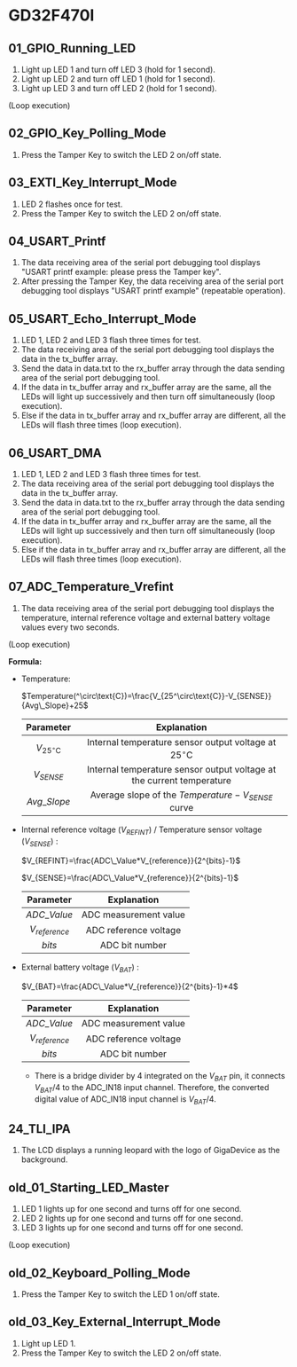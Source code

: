 # GD32F470I

## 01_GPIO_Running_LED

1. Light up LED 1 and turn off LED 3 (hold for 1 second).
2. Light up LED 2 and turn off LED 1 (hold for 1 second).
3. Light up LED 3 and turn off LED 2 (hold for 1 second).

(Loop execution)



## 02_GPIO_Key_Polling_Mode

1. Press the Tamper Key to switch the LED 2 on/off state.



## 03_EXTI_Key_Interrupt_Mode

1. LED 2 flashes once for test.
2. Press the Tamper Key to switch the LED 2 on/off state.



## 04_USART_Printf

1. The data receiving area of the serial port debugging tool displays "USART printf example: please press the Tamper key".
1. After pressing the Tamper Key, the data receiving area of the serial port debugging tool displays "USART printf example" (repeatable operation).



## 05_USART_Echo_Interrupt_Mode

1. LED 1, LED 2 and LED 3 flash three times for test.
2. The data receiving area of the serial port debugging tool displays the data in the tx_buffer array.
3. Send the data in data.txt to the rx_buffer array through the data sending area of the serial port debugging tool.
4. If the data in tx_buffer array and rx_buffer array are the same, all the LEDs will light up successively and then turn off simultaneously (loop execution).
5. Else if the data in tx_buffer array and rx_buffer array are different, all the LEDs will flash three times (loop execution).



## 06_USART_DMA

1. LED 1, LED 2 and LED 3 flash three times for test.
2. The data receiving area of the serial port debugging tool displays the data in the tx_buffer array.
3. Send the data in data.txt to the rx_buffer array through the data sending area of the serial port debugging tool.
4. If the data in tx_buffer array and rx_buffer array are the same, all the LEDs will light up successively and then turn off simultaneously (loop execution).
5. Else if the data in tx_buffer array and rx_buffer array are different, all the LEDs will flash three times (loop execution).



## 07_ADC_Temperature_Vrefint

1. The data receiving area of the serial port debugging tool displays the temperature, internal reference voltage and external battery voltage values every two seconds.

(Loop execution)



**Formula:**

- Temperature:
  
  $Temperature(^\circ\text{C})=\frac{V_{25^\circ\text{C}}-V_{SENSE}}{Avg\_Slope}+25$
  
  |       Parameter        |                         Explanation                          |
  | :--------------------: | :----------------------------------------------------------: |
  | $V_{25^\circ\text{C}}$ | Internal temperature sensor output voltage at $25^\circ\text{C}$ |
  |      $V_{SENSE}$       | Internal temperature sensor output voltage at the current temperature |
  |      $Avg\_Slope$      |      Average slope of the $Temperature-V_{SENSE}$ curve      |
  
  
  
- Internal reference voltage ($V_{REFINT}$) / Temperature sensor voltage ($V_{SENSE}$) :
  
  $V_{REFINT}=\frac{ADC\_Value*V_{reference}}{2^{bits}-1}$
  
  $V_{SENSE}=\frac{ADC\_Value*V_{reference}}{2^{bits}-1}$
  
  |    Parameter    |      Explanation      |
  | :-------------: | :-------------------: |
  |  $ADC\_Value$   | ADC measurement value |
  | $V_{reference}$ | ADC reference voltage |
  |     $bits$      |    ADC bit number     |
  
  
  
- External battery voltage ($V_{BAT}$) :
  
  $V_{BAT}=\frac{ADC\_Value*V_{reference}}{2^{bits}-1}*4$
  
  |    Parameter    |      Explanation      |
  | :-------------: | :-------------------: |
  |  $ADC\_Value$   | ADC measurement value |
  | $V_{reference}$ | ADC reference voltage |
  |     $bits$      |    ADC bit number     |
  
  - There is a bridge divider by 4 integrated on the $V_{BAT}$ pin, it connects $V_{BAT}/4$ to the ADC_IN18 input channel. Therefore, the converted digital value of ADC_IN18 input channel is $V_{BAT}/4$.




## 24_TLI_IPA

1. The LCD displays a running leopard with the logo of GigaDevice as the background.



## old_01_Starting_LED_Master

1. LED 1 lights up for one second and turns off for one second.
2. LED 2 lights up for one second and turns off for one second.
3. LED 3 lights up for one second and turns off for one second.

(Loop execution)



## old_02_Keyboard_Polling_Mode

1. Press the Tamper Key to switch the LED 1 on/off state.



## old_03_Key_External_Interrupt_Mode

1. Light up LED 1.
1. Press the Tamper Key to switch the LED 2 on/off state.

